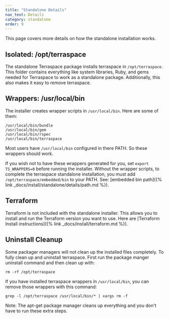 ```yaml
---
title: "Standalone Details"
nav_text: Details
category: standalone
order: 9
---
```


This page covers more details on how the standalone installation works.

## Isolated: /opt/terraspace

The standalone Terraspace package installs terraspace in `/opt/terraspace`. This folder contains everything like system libraries, Ruby, and gems needed for Terraspace to work as a standalone package. Additionally, this also makes it easy to remove terraspace.

## Wrappers: /usr/local/bin

The installer creates wrapper scripts in `/usr/local/bin`. Here are some of them:

    /usr/local/bin/bundle
    /usr/local/bin/gem
    /usr/local/bin/rspec
    /usr/local/bin/terraspace

Most users have `/usr/local/bin` configured in there PATH. So these wrappers should work.

If you wish not to have these wrappers generated for you, set `export TS_WRAPPERS=0` before running the installer. Without the wrapper scripts, to complete the terraspace standalone installation, you must add `/opt/terraspace/embedded/bin` to your PATH. See: [embedded bin path]({% link _docs/install/standalone/details/path.md %}).

## Terraform

Terraform is not included with the standalone installer. This allows you to install and run the Terraform version you want to use. Here are [Terraform Install instructions]({% link _docs/install/terraform.md %}).

## Uninstall Cleanup

Some packager managers will not clean up the installed files completely. To fully clean up and uninstall terraspace. First run the package manger uninstall command and then clean up with:

    rm -rf /opt/terraspace

If you have installed terraspace wrappers in `/usr/local/bin`, you can remove those wrappers with this command:

    grep -l /opt/terraspace /usr/local/bin/* | xargs rm -f

Note: The apt-get package manager cleans up everything and you don't have to run these extra steps.
